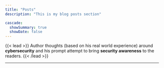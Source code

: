 ```yaml
---
title: "Posts"
description: "This is my blog posts section"

cascade:
  showSummary: true
  showDate: false
---
```


{{< lead >}}
Author thoughts (based on his real world experience) around **cybersecurity** and his prompt attempt to bring **security awareness** to the readers.
{{< /lead >}}

---